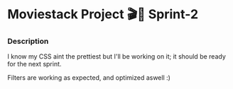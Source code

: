 Moviestack Project 🎬🚀 Sprint-2
=================================
### Description
I know my CSS aint the prettiest but I'll be working on it; it should be ready for the next sprint.

Filters are working as expected, and optimized aswell :)



